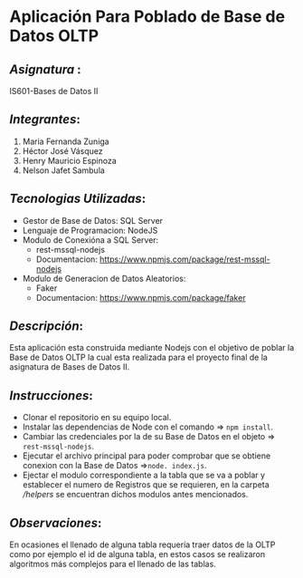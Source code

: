 # Aplicación Para Poblado de Base de Datos OLTP

*Asignatura* : 
---
IS601-Bases de Datos II

*Integrantes*:
---
1. Maria Fernanda Zuniga
2. Héctor José Vásquez
3. Henry Mauricio Espinoza 
4. Nelson Jafet Sambula 

*Tecnologias Utilizadas*:
---
* Gestor de Base de Datos: SQL Server
* Lenguaje de Programacion: NodeJS
* Modulo de Conexióna a SQL Server: 
    - rest-mssql-nodejs
    - Documentacion: https://www.npmjs.com/package/rest-mssql-nodejs
* Modulo de Generacion de Datos Aleatorios: 
    - Faker
    - Documentacion: https://www.npmjs.com/package/faker

*Descripción*:
---
Esta aplicación esta construida mediante Nodejs con el objetivo de poblar la Base de Datos OLTP la cual esta realizada para el proyecto final de la asignatura de Bases de Datos II.

*Instrucciones*:
---
* Clonar el repositorio en su equipo local.
* Instalar las dependencias de Node con el comando => `npm install`.
* Cambiar las credenciales por la de su Base de Datos en el objeto => `rest-mssql-nodejs`.
* Ejecutar el archivo principal para poder comprobar que se obtiene conexion con la Base de Datos =>`node. index.js`.
* Ejectar el modulo correspondiente a la tabla que se va a poblar y establecer el numero de Registros que se requieren, en la carpeta */helpers* se encuentran dichos modulos antes mencionados.

*Observaciones*:
---
En ocasiones el llenado de alguna tabla requería traer datos de la OLTP como por ejemplo el id de alguna tabla, en estos casos se realizaron algoritmos más complejos para el llenado de las tablas.



